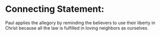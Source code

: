 # Connecting Statement:

Paul applies the allegory by reminding the believers to use their liberty in Christ because all the law is fulfilled in loving neighbors as ourselves.